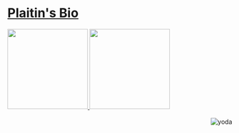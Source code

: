 <div>
  <a href="https://github.com/Palitin">
    <h1> Plaitin's Bio </h1>
  <img height="180em" src="https://github-readme-stats.vercel.app/api/top-langs/?username=Palitin&layout=compact&langs_count=7&theme=cobalt"/>
  <img height="180em" src="https://github-readme-stats.vercel.app/api?username=Palitin&show_icons=true&theme=cobalt&include_all_commits=true&count_private=true"/>
</div>
<div style="display: inline_block"><br>
  <img align="right" alt="yoda" src="https://cdn.discordapp.com/emojis/859088644942069790.gif?v=1">
</div>
